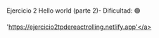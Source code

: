 Ejercicio 2
Hello world (parte 2)- Dificultad:  🟢

<a>'https://ejercicio2tpdereactrolling.netlify.app'</a>